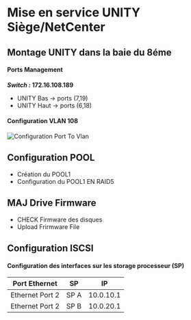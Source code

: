 # Mise en service UNITY Siège/NetCenter
## Montage UNITY dans la baie du 8éme
#### Ports Management
***Switch :* 172.16.108.189**
 - UNITY Bas -> ports (7,19)
 - UNITY Haut -> ports (6,18)
 #### Configuration VLAN 108
![Configuration Port To Vlan](https://ibb.co/cFVFgWc)
## Configuration POOL
 - Création du POOL1
 - Configuration du POOL1 EN RAID5
## MAJ Drive Firmware
 - CHECK Firmware des disques
 - Upload Frirmware File
## Configuration ISCSI
#### Configuration des interfaces sur les storage processeur (SP)
| Port Ethernet | SP |IP|
|--|--|--|
| Ethernet Port 2|SP A| 10.0.10.1 |
| Ethernet Port 2 |SP B| 10.0.20.1 |

<!--stackedit_data:
eyJoaXN0b3J5IjpbMTk0NDA0Mzc0MCwxNTgyNDMzODcyLC0yNT
MxNDE5MzUsLTUxODk2OTAxNCwxNTI3MjA1OTE3XX0=
-->